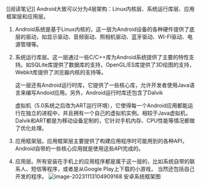 [[阅读笔记]]
Android大致可以分为4层架构：Linux内核层、系统运行库层、应用框架层和应用层。

1. Android系统是基于Linux内核的，这一层为Android设备的各种硬件提供了底层的驱动，如显示驱动、音频驱动、照相机驱动、蓝牙驱动、WI-FI驱动、电源管理等。

2. 系统运行库层。这一层通过一些C/C++库为Android系统提供了主要的特性支持。如SQLite库提供了数据库的支持，OpenGL/ES库提供了3D绘图的支持，Webkit库提供了浏览器内核的支持等。

   这一层还有Android运行时库，它提供了一些核心库，允许开发者使用Java语言来编写Andoid应用。另外，Android运行时库还包含了Dalvik

   虚拟机（5.0系统之后改为ART运行环境），它使得每一个Android应用都能运行在独立的进程中，并且拥有一个自己的虚拟机实例。相较于Java虚拟机，Dalvik和ART都是为移动设备定制的，它针对手机内存、CPU性能等情况都做了优化处理。

3. 应用框架层。应用框架层主要提供了构建应用程序时可能用到的各种API，Android自带的一些核心应用就是使用这些API完成的。

4. 应用层。所有安装在手机上的应用程序都是属于这一层的，比如系统自带的联系人、短信等程序，或者是从Google Play上下载的小游戏， 当然还包括自己开发的程序。
![image-20231113104909168](C:\Users\jinro\AppData\Roaming\Typora\typora-user-images\image-20231113104909168.png )
                                                        安卓系统框架图
